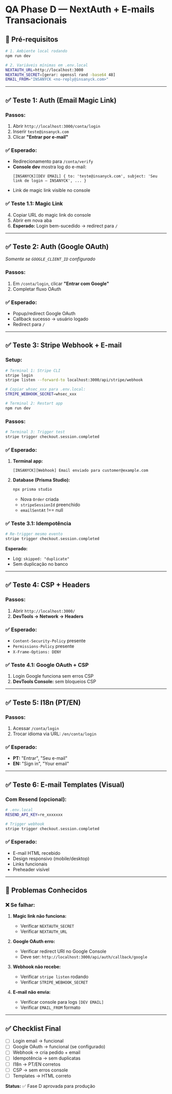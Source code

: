 # QA Phase D — NextAuth + E-mails Transacionais

## 🔧 Pré-requisitos

```bash
# 1. Ambiente local rodando
npm run dev

# 2. Variáveis mínimas em .env.local
NEXTAUTH_URL=http://localhost:3000
NEXTAUTH_SECRET=[gerar: openssl rand -base64 48]
EMAIL_FROM="INSANYCK <no-reply@insanyck.com>"
```

---

## ✅ **Teste 1: Auth (Email Magic Link)**

### Passos:
1. Abrir `http://localhost:3000/conta/login`
2. Inserir `teste@insanyck.com`
3. Clicar **"Entrar por e-mail"**

### ✅ Esperado:
- Redirecionamento para `/conta/verify`
- **Console dev** mostra log do e-mail:
  ```
  [INSANYCK][DEV EMAIL] { to: 'teste@insanyck.com', subject: 'Seu link de login — INSANYCK', ... }
  ```
- Link de magic link visible no console

### ✅ **Teste 1.1: Magic Link**
4. Copiar URL do magic link do console
5. Abrir em nova aba
6. **Esperado:** Login bem-sucedido → redirect para `/`

---

## ✅ **Teste 2: Auth (Google OAuth)** 
*Somente se `GOOGLE_CLIENT_ID` configurado*

### Passos:
1. Em `/conta/login`, clicar **"Entrar com Google"**
2. Completar fluxo OAuth

### ✅ Esperado:
- Popup/redirect Google OAuth
- Callback sucesso → usuário logado
- Redirect para `/`

---

## ✅ **Teste 3: Stripe Webhook + E-mail**

### Setup:
```bash
# Terminal 1: Stripe CLI
stripe login
stripe listen --forward-to localhost:3000/api/stripe/webhook

# Copiar whsec_xxx para .env.local:
STRIPE_WEBHOOK_SECRET=whsec_xxx

# Terminal 2: Restart app
npm run dev
```

### Passos:
```bash
# Terminal 3: Trigger test
stripe trigger checkout.session.completed
```

### ✅ Esperado:
1. **Terminal app:**
   ```
   [INSANYCK][Webhook] Email enviado para customer@example.com
   ```

2. **Database (Prisma Studio):**
   ```bash
   npx prisma studio
   ```
   - Nova `Order` criada
   - `stripeSessionId` preenchido
   - `emailSentAt` !== null

### ✅ **Teste 3.1: Idempotência**
```bash
# Re-trigger mesmo evento
stripe trigger checkout.session.completed
```

**Esperado:**
- Log: `skipped: "duplicate"`
- Sem duplicação no banco

---

## ✅ **Teste 4: CSP + Headers**

### Passos:
1. Abrir `http://localhost:3000/`
2. **DevTools → Network → Headers**

### ✅ Esperado:
- `Content-Security-Policy` presente
- `Permissions-Policy` presente  
- `X-Frame-Options: DENY`

### ✅ **Teste 4.1: Google OAuth + CSP**
1. Login Google funciona sem erros CSP
2. **DevTools Console:** sem bloqueios CSP

---

## ✅ **Teste 5: I18n (PT/EN)**

### Passos:
1. Acessar `/conta/login`
2. Trocar idioma via URL: `/en/conta/login`

### ✅ Esperado:
- **PT:** "Entrar", "Seu e-mail"
- **EN:** "Sign in", "Your email"

---

## ✅ **Teste 6: E-mail Templates (Visual)**

### Com Resend (opcional):
```bash
# .env.local
RESEND_API_KEY=re_xxxxxxx

# Trigger webhook
stripe trigger checkout.session.completed
```

### ✅ Esperado:
- E-mail HTML recebido
- Design responsivo (mobile/desktop)
- Links funcionais
- Preheader visível

---

## 🚨 **Problemas Conhecidos**

### ❌ Se falhar:
1. **Magic link não funciona:**
   - Verificar `NEXTAUTH_SECRET` 
   - Verificar `NEXTAUTH_URL`

2. **Google OAuth erro:**
   - Verificar redirect URI no Google Console
   - Deve ser: `http://localhost:3000/api/auth/callback/google`

3. **Webhook não recebe:**
   - Verificar `stripe listen` rodando
   - Verificar `STRIPE_WEBHOOK_SECRET`

4. **E-mail não envia:**
   - Verificar console para logs `[DEV EMAIL]`
   - Verificar `EMAIL_FROM` formato

---

## ✅ **Checklist Final**

- [ ] Login email → funcional
- [ ] Google OAuth → funcional (se configurado)
- [ ] Webhook → cria pedido + email
- [ ] Idempotência → sem duplicatas
- [ ] I18n → PT/EN corretos
- [ ] CSP → sem erros console
- [ ] Templates → HTML correto

**Status:** ✅ Fase D aprovada para produção